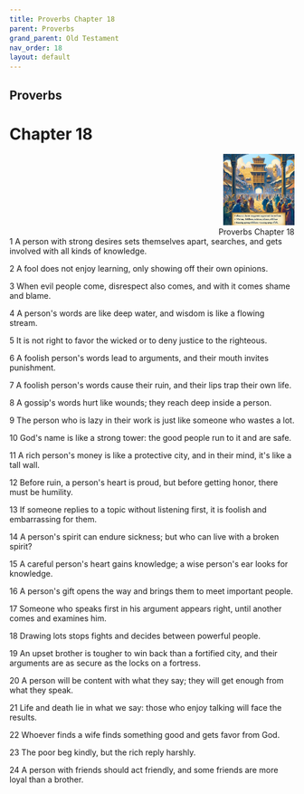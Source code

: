 ```yaml
---
title: Proverbs Chapter 18
parent: Proverbs
grand_parent: Old Testament
nav_order: 18
layout: default
---
```


## Proverbs

# Chapter 18

<div style="clear: both; text-align: right;">
    <img src="/assets/Image/Proverbs/500/18.jpg" alt="Proverbs Chapter 18" class="chapter-image" style="max-width: 25%; height: auto;"/>
    <figcaption style="font-size: 14px;">Proverbs Chapter 18</figcaption>
</div>
1 A person with strong desires sets themselves apart, searches, and gets involved with all kinds of knowledge.

2 A fool does not enjoy learning, only showing off their own opinions.

3 When evil people come, disrespect also comes, and with it comes shame and blame.

4 A person's words are like deep water, and wisdom is like a flowing stream.

5 It is not right to favor the wicked or to deny justice to the righteous.

6 A foolish person's words lead to arguments, and their mouth invites punishment.

7 A foolish person's words cause their ruin, and their lips trap their own life.

8 A gossip's words hurt like wounds; they reach deep inside a person.

9 The person who is lazy in their work is just like someone who wastes a lot.

10 God's name is like a strong tower: the good people run to it and are safe.

11 A rich person's money is like a protective city, and in their mind, it's like a tall wall.

12 Before ruin, a person's heart is proud, but before getting honor, there must be humility.

13 If someone replies to a topic without listening first, it is foolish and embarrassing for them.

14 A person's spirit can endure sickness; but who can live with a broken spirit?

15 A careful person's heart gains knowledge; a wise person's ear looks for knowledge.

16 A person's gift opens the way and brings them to meet important people.

17 Someone who speaks first in his argument appears right, until another comes and examines him.

18 Drawing lots stops fights and decides between powerful people.

19 An upset brother is tougher to win back than a fortified city, and their arguments are as secure as the locks on a fortress.

20 A person will be content with what they say; they will get enough from what they speak.

21 Life and death lie in what we say: those who enjoy talking will face the results.

22 Whoever finds a wife finds something good and gets favor from God.

23 The poor beg kindly, but the rich reply harshly.

24 A person with friends should act friendly, and some friends are more loyal than a brother.


